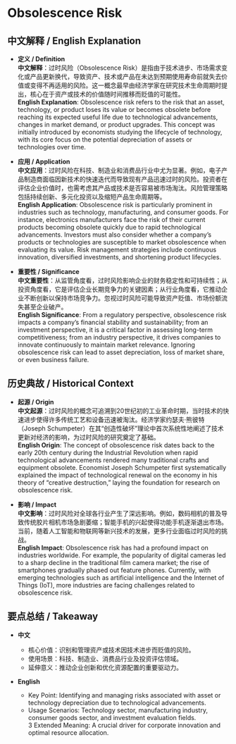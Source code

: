 # Obsolescence Risk

## 中文解释 / English Explanation

* **定义 / Definition**  
  **中文解释**：过时风险（Obsolescence Risk）是指由于技术进步、市场需求变化或产品更新换代，导致资产、技术或产品在未达到预期使用寿命前就失去价值或变得不再适用的风险。这一概念最早由经济学家在研究技术生命周期时提出，核心在于资产或技术的价值随时间推移而贬值的可能性。  
  **English Explanation**: Obsolescence risk refers to the risk that an asset, technology, or product loses its value or becomes obsolete before reaching its expected useful life due to technological advancements, changes in market demand, or product upgrades. This concept was initially introduced by economists studying the lifecycle of technology, with its core focus on the potential depreciation of assets or technologies over time.

* **应用 / Application**  
  **中文应用**：过时风险在科技、制造业和消费品行业中尤为显著。例如，电子产品制造商面临因新技术的快速迭代而导致现有产品迅速过时的风险。投资者在评估企业价值时，也需考虑其产品或技术是否容易被市场淘汰。风险管理策略包括持续创新、多元化投资以及缩短产品生命周期等。  
  **English Application**: Obsolescence risk is particularly prominent in industries such as technology, manufacturing, and consumer goods. For instance, electronics manufacturers face the risk of their current products becoming obsolete quickly due to rapid technological advancements. Investors must also consider whether a company’s products or technologies are susceptible to market obsolescence when evaluating its value. Risk management strategies include continuous innovation, diversified investments, and shortening product lifecycles.

* **重要性 / Significance**  
  **中文重要性**：从监管角度看，过时风险影响企业的财务稳定性和可持续性；从投资角度看，它是评估企业长期竞争力的关键因素；从行业角度看，它推动企业不断创新以保持市场竞争力。忽视过时风险可能导致资产贬值、市场份额流失甚至企业破产。  
  **English Significance**: From a regulatory perspective, obsolescence risk impacts a company’s financial stability and sustainability; from an investment perspective, it is a critical factor in assessing long-term competitiveness; from an industry perspective, it drives companies to innovate continuously to maintain market relevance. Ignoring obsolescence risk can lead to asset depreciation, loss of market share, or even business failure.

## 历史典故 / Historical Context

* **起源 / Origin**  
  **中文起源**：过时风险的概念可追溯到20世纪初的工业革命时期，当时技术的快速进步使得许多传统工艺和设备迅速被淘汰。经济学家约瑟夫·熊彼特（Joseph Schumpeter）在其“创造性破坏”理论中首次系统性地阐述了技术更新对经济的影响，为过时风险的研究奠定了基础。  
  **English Origin**: The concept of obsolescence risk dates back to the early 20th century during the Industrial Revolution when rapid technological advancements rendered many traditional crafts and equipment obsolete. Economist Joseph Schumpeter first systematically explained the impact of technological renewal on the economy in his theory of “creative destruction,” laying the foundation for research on obsolescence risk.

* **影响 / Impact**  
  **中文影响**：过时风险对全球各行业产生了深远影响。例如，数码相机的普及导致传统胶片相机市场急剧萎缩；智能手机的兴起使得功能手机逐渐退出市场。当前，随着人工智能和物联网等新兴技术的发展，更多行业面临过时风险的挑战。  
  **English Impact**: Obsolescence risk has had a profound impact on industries worldwide. For example, the popularity of digital cameras led to a sharp decline in the traditional film camera market; the rise of smartphones gradually phased out feature phones. Currently, with emerging technologies such as artificial intelligence and the Internet of Things (IoT), more industries are facing challenges related to obsolescence risk.

## 要点总结 / Takeaway

* **中文**  
  - 核心价值：识别和管理资产或技术因技术进步而贬值的风险。  
  - 使用场景：科技、制造业、消费品行业及投资评估领域。  
  - 延伸意义：推动企业创新和优化资源配置的重要驱动力。

* **English**  
  - Key Point: Identifying and managing risks associated with asset or technology depreciation due to technological advancements.  
  - Usage Scenarios: Technology sector, manufacturing industry, consumer goods sector, and investment evaluation fields.  
  3 Extended Meaning: A crucial driver for corporate innovation and optimal resource allocation.